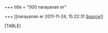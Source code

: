 +++
title = "000 narayanan er"

+++
[[narayanan er	2011-11-24, 15:22:31 [Source](https://groups.google.com/g/bvparishat/c/mApAdSTrsg0)]]



[TABLE]

